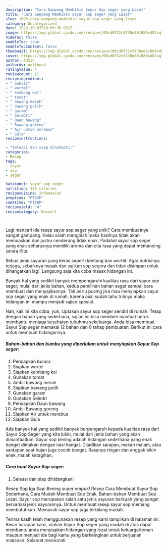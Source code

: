 ```yaml
---
description: "Cara Gampang Membikin Sayur Sop seger yang Lezat"
title: "Cara Gampang Membikin Sayur Sop seger yang Lezat"
slug: 1095-cara-gampang-membikin-sayur-sop-seger-yang-lezat
category: Uncategorized
date: 2022-10-03T18:00:36.982Z
image: https://img-global.cpcdn.com/recipes/09cd0752c5738e80/680x482cq70/sayur-sop-seger-foto-resep-utama.jpg
hideToc: false
enableToc: true
enableTocContent: false
thumbnail: https://img-global.cpcdn.com/recipes/09cd0752c5738e80/680x482cq70/sayur-sop-seger-foto-resep-utama.jpg
cover: https://img-global.cpcdn.com/recipes/09cd0752c5738e80/680x482cq70/sayur-sop-seger-foto-resep-utama.jpg
author: Admin
authorAv: notfound
ratingvalue: 4
reviewcount: 21
recipeingredient:
- " buncis"
- " wortel"
- " kembang kol"
- " tomat"
- " bawang merah"
- " bawang putih"
- " garam"
- " Seledri"
- " Daun bawang"
- " Bawang goreng"
- " Air untuk merebus"
- " Gula"
recipeinstructions:

- "Selesai dan siap dinikmati!"
categories:
- Resep
tags:
- sayur
- sop
- seger

katakunci: sayur sop seger 
nutrition: 155 calories
recipecuisine: Indonesian
preptime: "PT23M"
cooktime: "PT56M"
recipeyield: "4"
recipecategory: Dessert

---
```





Lagi mencari ide resep sayur sop seger yang unik? Cara membuatnya sangat gampang. Kalau salah mengolah maka hasilnya tidak akan memuaskan dan justru cenderung tidak enak. Padahal sayur sop seger yang enak seharusnya memiliki aroma dan cita rasa yang dapat memancing selera Kita.





Rebus jenis sayuran yang keras seperti kentang dan wortel. Agar nutrisinya terjaga, sebaiknya masak dan sajikan sop segera dan tidak disimpan untuk dihangatkan lagi. Langsung saja kita coba masak hidangan ini.

Banyak hal yang sedikit banyak mempengaruhi kualitas rasa dari sayur sop seger, mulai dari jenis bahan, kedua pemilihan bahan segar sampai cara membuat dan menyajikannya. Tak perlu pusing jika mau menyiapkan sayur sop seger yang enak di rumah, karena asal sudah tahu triknya maka hidangan ini mampu menjadi sajian spesial.






Nah, kali ini kita coba, yuk, ciptakan sayur sop seger sendiri di rumah. Tetap dengan bahan yang sederhana, sajian ini bisa memberi manfaat untuk membantu menjaga kesehatan tubuhmu sekeluarga. Anda bisa membuat Sayur Sop seger memakai 12 bahan dan 0 tahap pembuatan. Berikut ini cara untuk membuat hidangannya.

<!--inarticleads1-->

##### Bahan-bahan dan bumbu yang diperlukan untuk menyiapkan Sayur Sop seger:

1. Persiapkan  buncis
1. Siapkan  wortel
1. Siapkan  kembang kol
1. Gunakan  tomat
1. Ambil  bawang merah
1. Siapkan  bawang putih
1. Gunakan  garam
1. Gunakan  Seledri
1. Persiapkan  Daun bawang
1. Ambil  Bawang goreng
1. Siapkan  Air untuk merebus
1. Siapkan  Gula


Ada banyak hal yang sedikit banyak berpengaruh kepada kualitas rasa dari Sayur Sop Seger yang kita bikin, mulai dari jenis bahan yang akan dimanfaatkan. Sayur sop bening adalah hidangan sederhana yang enak banget dimakan dengan nasi hangat. Dijadikan sarapan, makan malam, atau santapan saat hujan juga cocok banget. Rasanya ringan dan enggak bikin enek, malah ketagihan. 

<!--inarticleads2-->

##### Cara buat Sayur Sop seger:


1. Selesai dan siap dihidangkan!

Resep Sop Iga Sapi Bening super empuk! Resep Cara Membuat Sayur Sop Sederhana, Cara Mudah Membuat Sop Enak, Bahan-bahan Membuat Sop Lezat. Sayur sop merupakan salah satu jenis sayuran berkuah yang sangat bervariasi jenis sayurannya. Untuk membuat resep sayur sop memang membutuhkan. Memasak sayur sop juga terbilang mudah. 

Terima kasih telah menggunakan resep yang kami tampilkan di halaman ini. Besar harapan kami, olahan Sayur Sop seger yang mudah di atas dapat membantu anda menyiapkan hidangan yang lezat untuk keluarga/teman maupun menjadi ide bagi kamu yang berkeinginan untuk berjualan makanan. Selamat menikmati
